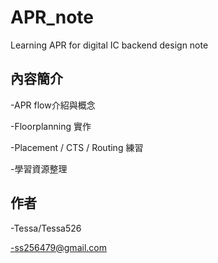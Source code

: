 # APR_note
Learning APR for digital IC backend design note

## 內容簡介
-APR flow介紹與概念

-Floorplanning 實作

-Placement / CTS / Routing 練習

-學習資源整理

## 作者
-Tessa/Tessa526

-ss256479@gmail.com
